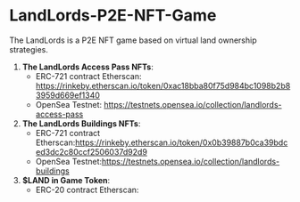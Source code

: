 # LandLords-P2E-NFT-Game
The LandLords is a P2E NFT game based on virtual land ownership strategies.

1. **The LandLords Access Pass NFTs**:
   - ERC-721 contract Etherscan: https://rinkeby.etherscan.io/token/0xac18bba80f75d984bc1098b2b83959d669ef1340
   - OpenSea Testnet: https://testnets.opensea.io/collection/landlords-access-pass
2. **The LandLords Buildings NFTs**:
   - ERC-721 contract Etherscan:https://rinkeby.etherscan.io/token/0x0b39887b0ca39bdced3dc2c80ccf2506037d92d9
   - OpenSea Testnet:https://testnets.opensea.io/collection/landlords-buildings
3. **$LAND in Game Token**:
   - ERC-20 contract Etherscan:
